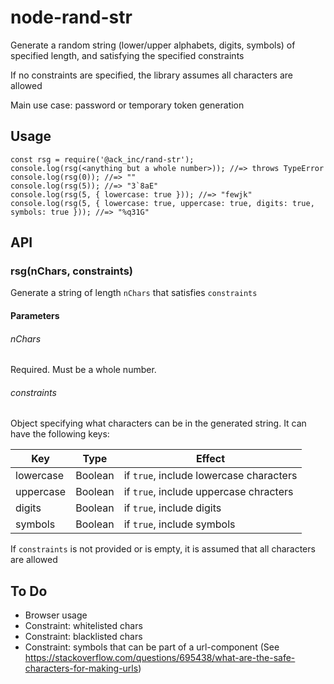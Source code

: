 # node-rand-str

Generate a random string (lower/upper alphabets, digits, symbols) of specified length,
and satisfying the specified constraints

If no constraints are specified, the library assumes all characters are allowed

Main use case: password or temporary token generation

## Usage

```
const rsg = require('@ack_inc/rand-str');
console.log(rsg(<anything but a whole number>)); //=> throws TypeError
console.log(rsg(0)); //=> ""
console.log(rsg(5)); //=> "3`8aE"
console.log(rsg(5, { lowercase: true })); //=> "fewjk"
console.log(rsg(5, { lowercase: true, uppercase: true, digits: true, symbols: true })); //=> "%q31G"
```

## API

### rsg(nChars, constraints)

Generate a string of length `nChars` that satisfies `constraints`

#### Parameters

###### nChars

Required. Must be a whole number.

###### constraints

Object specifying what characters can be in the generated string.
It can have the following keys:

| Key       | Type    | Effect                                  |
| --------- | ------- | --------------------------------------- |
| lowercase | Boolean | if `true`, include lowercase characters |
| uppercase | Boolean | if `true`, include uppercase chracters  |
| digits    | Boolean | if `true`, include digits               |
| symbols   | Boolean | if `true`, include symbols              |

If `constraints` is not provided or is empty, it is assumed that all characters are allowed

## To Do

- Browser usage
- Constraint: whitelisted chars
- Constraint: blacklisted chars
- Constraint: symbols that can be part of a url-component (See https://stackoverflow.com/questions/695438/what-are-the-safe-characters-for-making-urls)
